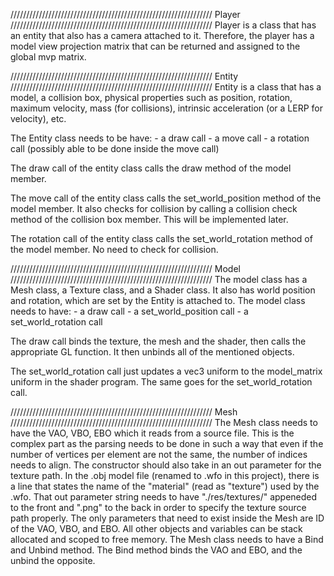 ////////////////////////////////////////////////////////////////
Player
////////////////////////////////////////////////////////////////
Player is a class that has an entity that also has a camera attached to it. Therefore, the player has a model view projection matrix that can be returned and assigned to the global mvp matrix.

////////////////////////////////////////////////////////////////
Entity
////////////////////////////////////////////////////////////////
Entity is a class that has a model, a collision box, physical properties such as position, rotation, maximum velocity, mass (for collisions), intrinsic acceleration (or a LERP for velocity), etc.

The Entity class needs to be have:
    - a draw call
    - a move call
    - a rotation call (possibly able to be done inside the move call)

The draw call of the entity class calls the draw method of the model member.

The move call of the entity class calls the set_world_position method of the model member. It also checks for collision by calling a collision check method of the collision box member. This will be implemented later.

The rotation call of the entity class calls the set_world_rotation method of the model member. No need to check for collision.

////////////////////////////////////////////////////////////////
Model
////////////////////////////////////////////////////////////////
The model class has a Mesh class, a Texture class, and a Shader class. It also has world position and rotation, which are set by the Entity is attached to. The model class needs to have:
    - a draw call
    - a set_world_position call
    - a set_world_rotation call

The draw call binds the texture, the mesh and the shader, then calls the appropriate GL function. It then unbinds all of the mentioned objects. 

The set_world_rotation call just updates a vec3 uniform to the model_matrix uniform in the shader program. The same goes for the set_world_rotation call.

////////////////////////////////////////////////////////////////
Mesh
////////////////////////////////////////////////////////////////
The Mesh class needs to have the VAO, VBO, EBO which it reads from a source file. This is the complex part as the parsing needs to be done in such a way that even if the number of vertices per element are not the same, the number of indices needs to align.
The constructor should also take in an out parameter for the texture path. In the .obj model file (renamed to .wfo in this project), there is a line that states the name of the "material" (read as "texture") used by the .wfo. That out parameter string needs to have "./res/textures/" appeneded to the front and ".png" to the back in order to specify the texture source path properly.
The only parameters that need to exist inside the Mesh are ID of the VAO, VBO, and EBO. All other objects and variables can be stack allocated and scoped to free memory. The Mesh class needs to have a Bind and Unbind method. The Bind method binds the VAO and EBO, and the unbind the opposite.